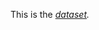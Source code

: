 
This is the *[dataset](https://drive.google.com/file/d/1QBpi7ziYRfgfwiBUCD5VElT3svi3DSba/view?usp=sharing).*


